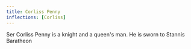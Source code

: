 ```yaml
---
title: Corliss Penny
inflections: [Corliss]
---
```


Ser Corliss Penny is a knight and a queen's man. He is sworn to Stannis Baratheon


